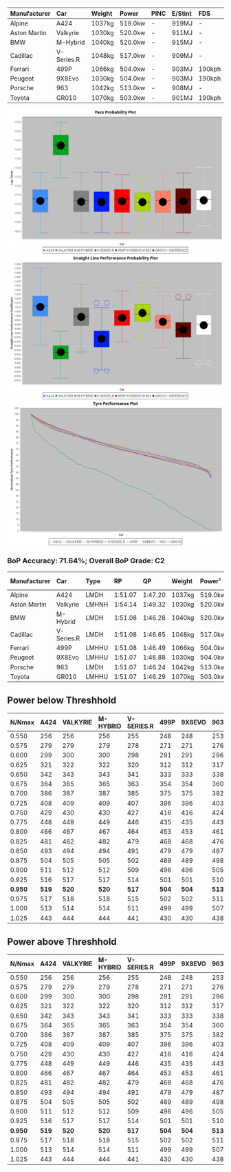 | Manufacturer | Car        | Weight | Power   | PINC    | E/Stint | FDS     |
|:-|:-|:-|:-|:-|:-|:-|
| Alpine       | A424       | 1037kg | 519.0kw |    -    | 919MJ   |    -    |
| Aston Martin | Valkyrie   | 1030kg | 520.0kw |    -    | 911MJ   |    -    |
| BMW          | M-Hybrid   | 1040kg | 520.0kw |    -    | 915MJ   |    -    |
| Cadillac     | V-Series.R | 1048kg | 517.0kw |    -    | 909MJ   |    -    |
| Ferrari      | 499P       | 1066kg | 504.0kw |    -    | 903MJ   | 190kph  |
| Peugeot      | 9X8Evo     | 1030kg | 504.0kw |    -    | 903MJ   | 190kph  |
| Porsche      | 963        | 1042kg | 513.0kw |    -    | 908MJ   |    -    |
| Toyota       | GR010      | 1070kg | 503.0kw |    -    | 901MJ   | 190kph  |

![PACECHART](./IMG/AUTO.png)
![STRAIGHTLINEPERFORMANCECHART](./IMG/AUTO_sp.png)
![TYREPERFORMANCECHART](./IMG/AUTO_tw.png)

### BoP Accuracy: 71.64%; Overall BoP Grade: C2
| Manufacturer | Car        | Type  | RP      | QP      | Weight | Power¹  | Threshhold | PINC    | Power²   | E/Stint | AVG Vmax  | FDS     | RDLC | L/Stint | BOP-Grade | Model Accuracy | Model Points | Match% | SimDiff |
|:-|:-|:-|:-|:-|:-|:-|:-|:-|:-|:-|:-|:-|:-|:-|:-|:-|:-|:-|:-|
| Alpine       | A424       | LMDH  | 1:51.07 | 1:47.20 | 1037kg | 519.0kw | 0.0kph     |    -    | 519.00kw |  919MJ  | 295.48kph |    -    | 1.01 | 34      | -B2       | 99.49%         | 1360         | 84.65% | -0.54   |
| Aston Martin | Valkyrie   | LMHNH | 1:54.14 | 1:49.32 | 1030kg | 520.0kw | 0.0kph     |    -    | 520.00kw |  911MJ  | 286.91kph |    -    | 1.04 | 34      | +Ω2       | 100.00%        | 312          | -9.81% | #       |
| BMW          | M-Hybrid   | LMDH  | 1:51.08 | 1:46.28 | 1040kg | 520.0kw | 0.0kph     |    -    | 520.00kw |  915MJ  | 294.14kph |    -    | 1.01 | 34      | -B1       | 98.62%         | 2363         | 85.30% | -0.16   |
| Cadillac     | V-Series.R | LMDH  | 1:51.08 | 1:46.65 | 1048kg | 517.0kw | 0.0kph     |    -    | 517.00kw |  909MJ  | 288.31kph |    -    | 1.01 | 34      | -B1       | 98.50%         | 4201         | 85.55% | +0.72   |
| Ferrari      | 499P       | LMHHU | 1:51.08 | 1:46.49 | 1066kg | 504.0kw | 0.0kph     |    -    | 504.00kw |  903MJ  | 290.16kph | 190kph  | 1.02 | 34      | -B2       | 100.00%        | 4441         | 82.00% | +0.79   |
| Peugeot      | 9X8Evo     | LMHHU | 1:51.07 | 1:46.88 | 1030kg | 504.0kw | 0.0kph     |    -    | 504.00kw |  903MJ  | 293.45kph | 190kph  | 1.02 | 34      | -C1       | 100.00%        | 808          | 78.49% | +0.68   |
| Porsche      | 963        | LMDH  | 1:51.07 | 1:46.24 | 1042kg | 513.0kw | 0.0kph     |    -    | 513.00kw |  908MJ  | 291.44kph |    -    | 1.01 | 34      | -B2       | 99.87%         | 12613        | 82.75% | +0.16   |
| Toyota       | GR010      | LMHHU | 1:51.07 | 1:46.29 | 1070kg | 503.0kw | 0.0kph     |    -    | 503.00kw |  901MJ  | 287.17kph | 190kph  | 1.01 | 34      | -B2       | 99.73%         | 2956         | 84.20% | +0.80   |

## Power below Threshhold
| N/Nmax    | A424    | VALKYRIE | M-HYBRID | V-SERIES.R | 499P    | 9X8EVO  | 963     | GR010   |
|:-|:-|:-|:-|:-|:-|:-|:-|:-|
|  0.550    |  256    |  256     |  256     |  255       |  248    |  248    |  253    |  248    |
|  0.575    |  279    |  279     |  279     |  278       |  271    |  271    |  276    |  271    |
|  0.600    |  299    |  300     |  300     |  298       |  291    |  291    |  296    |  291    |
|  0.625    |  321    |  322     |  322     |  320       |  312    |  312    |  317    |  311    |
|  0.650    |  342    |  343     |  343     |  341       |  333    |  333    |  338    |  332    |
|  0.675    |  364    |  365     |  365     |  363       |  354    |  354    |  360    |  353    |
|  0.700    |  386    |  387     |  387     |  385       |  375    |  375    |  382    |  374    |
|  0.725    |  408    |  409     |  409     |  407       |  396    |  396    |  403    |  395    |
|  0.750    |  429    |  430     |  430     |  427       |  416    |  416    |  424    |  416    |
|  0.775    |  448    |  449     |  449     |  446       |  435    |  435    |  443    |  435    |
|  0.800    |  466    |  467     |  467     |  464       |  453    |  453    |  461    |  452    |
|  0.825    |  481    |  482     |  482     |  479       |  468    |  468    |  476    |  467    |
|  0.850    |  493    |  494     |  494     |  491       |  479    |  479    |  487    |  478    |
|  0.875    |  504    |  505     |  505     |  502       |  489    |  489    |  498    |  488    |
|  0.900    |  511    |  512     |  512     |  509       |  496    |  496    |  505    |  495    |
|  0.925    |  516    |  517     |  517     |  514       |  501    |  501    |  510    |  500    |
| **0.950** | **519** | **520**  | **520**  | **517**    | **504** | **504** | **513** | **503** |
|  0.975    |  517    |  518     |  518     |  515       |  502    |  502    |  511    |  501    |
|  1.000    |  513    |  514     |  514     |  511       |  499    |  499    |  507    |  498    |
|  1.025    |  443    |  444     |  444     |  441       |  430    |  430    |  438    |  430    |

## Power above Threshhold
| N/Nmax    | A424    | VALKYRIE | M-HYBRID | V-SERIES.R | 499P    | 9X8EVO  | 963     | GR010   |
|:-|:-|:-|:-|:-|:-|:-|:-|:-|
|  0.550    |  256    |  256     |  256     |  255       |  248    |  248    |  253    |  248    |
|  0.575    |  279    |  279     |  279     |  278       |  271    |  271    |  276    |  271    |
|  0.600    |  299    |  300     |  300     |  298       |  291    |  291    |  296    |  291    |
|  0.625    |  321    |  322     |  322     |  320       |  312    |  312    |  317    |  311    |
|  0.650    |  342    |  343     |  343     |  341       |  333    |  333    |  338    |  332    |
|  0.675    |  364    |  365     |  365     |  363       |  354    |  354    |  360    |  353    |
|  0.700    |  386    |  387     |  387     |  385       |  375    |  375    |  382    |  374    |
|  0.725    |  408    |  409     |  409     |  407       |  396    |  396    |  403    |  395    |
|  0.750    |  429    |  430     |  430     |  427       |  416    |  416    |  424    |  416    |
|  0.775    |  448    |  449     |  449     |  446       |  435    |  435    |  443    |  435    |
|  0.800    |  466    |  467     |  467     |  464       |  453    |  453    |  461    |  452    |
|  0.825    |  481    |  482     |  482     |  479       |  468    |  468    |  476    |  467    |
|  0.850    |  493    |  494     |  494     |  491       |  479    |  479    |  487    |  478    |
|  0.875    |  504    |  505     |  505     |  502       |  489    |  489    |  498    |  488    |
|  0.900    |  511    |  512     |  512     |  509       |  496    |  496    |  505    |  495    |
|  0.925    |  516    |  517     |  517     |  514       |  501    |  501    |  510    |  500    |
| **0.950** | **519** | **520**  | **520**  | **517**    | **504** | **504** | **513** | **503** |
|  0.975    |  517    |  518     |  518     |  515       |  502    |  502    |  511    |  501    |
|  1.000    |  513    |  514     |  514     |  511       |  499    |  499    |  507    |  498    |
|  1.025    |  443    |  444     |  444     |  441       |  430    |  430    |  438    |  430    |
